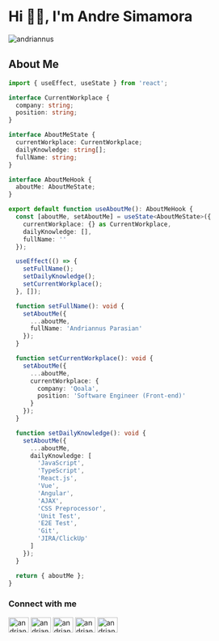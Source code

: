 # Hi 👋🏾, I'm Andre Simamora

<p><img src="https://github-readme-stats.vercel.app/api?username=andriannus&show_icons=true&theme=dark&locale=en" alt="andriannus" /></p>

## About Me

```typescript
import { useEffect, useState } from 'react';

interface CurrentWorkplace {
  company: string;
  position: string;
}

interface AboutMeState {
  currentWorkplace: CurrentWorkplace;
  dailyKnowledge: string[];
  fullName: string;
}

interface AboutMeHook {
  aboutMe: AboutMeState;
}

export default function useAboutMe(): AboutMeHook {
  const [aboutMe, setAboutMe] = useState<AboutMeState>({
    currentWorkplace: {} as CurrentWorkplace,
    dailyKnowledge: [],
    fullName: ''
  });

  useEffect(() => {
    setFullName();
    setDailyKnowledge();
    setCurrentWorkplace();
  }, []);

  function setFullName(): void {
    setAboutMe({
      ...aboutMe,
      fullName: 'Andriannus Parasian'
    });
  }

  function setCurrentWorkplace(): void {
    setAboutMe({
      ...aboutMe,
      currentWorkplace: {
        company: 'Qoala',
        position: 'Software Engineer (Front-end)'
      }
    });
  }

  function setDailyKnowledge(): void {
    setAboutMe({
      ...aboutMe,
      dailyKnowledge: [
        'JavaScript',
        'TypeScript',
        'React.js',
        'Vue',
        'Angular',
        'AJAX',
        'CSS Preprocessor',
        'Unit Test',
        'E2E Test',
        'Git',
        'JIRA/ClickUp'
      ]
    });
  }

  return { aboutMe };
}

```

### Connect with me

<p align="left">
<a href="https://bit.ly/web-andriannus" target="blank"><img align="center" src="https://cdn.jsdelivr.net/npm/simple-icons@3.0.1/icons/googlechrome.svg" alt="andriannus" height="30" width="40" /></a>
<a href="https://bit.ly/linkedin-andriannus" target="blank"><img align="center" src="https://cdn.jsdelivr.net/npm/simple-icons@3.0.1/icons/linkedin.svg" alt="andriannus" height="30" width="40" /></a>
<a href="https://bit.ly/instagram-andriannus" target="blank"><img align="center" src="https://cdn.jsdelivr.net/npm/simple-icons@3.0.1/icons/instagram.svg" alt="andriannus" height="30" width="40" /></a>
<a href="https://bit.ly/twitter-andriannus" target="blank"><img align="center" src="https://cdn.jsdelivr.net/npm/simple-icons@3.0.1/icons/twitter.svg" alt="andriannus" height="30" width="40" /></a>
<a href="https://bit.ly/facebook-andriannus" target="blank"><img align="center" src="https://cdn.jsdelivr.net/npm/simple-icons@3.0.1/icons/facebook.svg" alt="andriannus.p" height="30" width="40" /></a>
</p>
